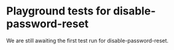 # Playground tests for disable-password-reset
We are still awaiting the first test run for disable-password-reset.
